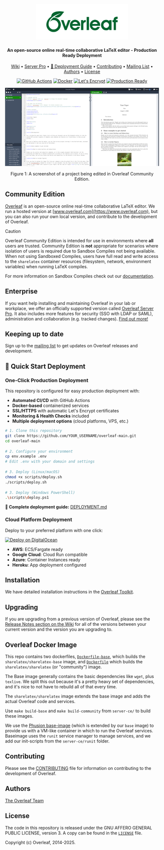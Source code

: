 <h1 align="center">
  <br>
  <a href="https://www.overleaf.com"><img src="doc/logo.png" alt="Overleaf" width="300"></a>
</h1>

<h4 align="center">An open-source online real-time collaborative LaTeX editor - Production Ready Deployment</h4>

<p align="center">
  <a href="https://github.com/overleaf/overleaf/wiki">Wiki</a> •
  <a href="https://www.overleaf.com/for/enterprises">Server Pro</a> •
  <a href="DEPLOYMENT.md">🚀 Deployment Guide</a> •
  <a href="#contributing">Contributing</a> •
  <a href="https://mailchi.mp/overleaf.com/community-edition-and-server-pro">Mailing List</a> •
  <a href="#authors">Authors</a> •
  <a href="#license">License</a>
</p>

<p align="center">
  <a href="https://github.com/features/actions"><img src="https://img.shields.io/badge/CI%2FCD-GitHub%20Actions-blue" alt="GitHub Actions"></a>
  <a href="https://www.docker.com/"><img src="https://img.shields.io/badge/Container-Docker-blue" alt="Docker"></a>
  <a href="https://letsencrypt.org/"><img src="https://img.shields.io/badge/SSL-Let's%20Encrypt-green" alt="Let's Encrypt"></a>
  <a href="DEPLOYMENT.md"><img src="https://img.shields.io/badge/Production-Ready-brightgreen" alt="Production Ready"></a>
</p>

<img src="doc/screenshot.png" alt="A screenshot of a project being edited in Overleaf Community Edition">
<p align="center">
  Figure 1: A screenshot of a project being edited in Overleaf Community Edition.
</p>

## Community Edition

[Overleaf](https://www.overleaf.com) is an open-source online real-time collaborative LaTeX editor. We run a hosted version at [www.overleaf.com](https://www.overleaf.com), but you can also run your own local version, and contribute to the development of Overleaf.

> [!CAUTION]
> Overleaf Community Edition is intended for use in environments where **all** users are trusted. Community Edition is **not** appropriate for scenarios where isolation of users is required due to Sandbox Compiles not being available. When not using Sandboxed Compiles, users have full read and write access to the `sharelatex` container resources (filesystem, network, environment variables) when running LaTeX compiles.

For more information on Sandbox Compiles check out our [documentation](https://docs.overleaf.com/on-premises/configuration/overleaf-toolkit/server-pro-only-configuration/sandboxed-compiles).

## Enterprise

If you want help installing and maintaining Overleaf in your lab or workplace, we offer an officially supported version called [Overleaf Server Pro](https://www.overleaf.com/for/enterprises). It also includes more features for security (SSO with LDAP or SAML), administration and collaboration (e.g. tracked changes). [Find out more!](https://www.overleaf.com/for/enterprises)

## Keeping up to date

Sign up to the [mailing list](https://mailchi.mp/overleaf.com/community-edition-and-server-pro) to get updates on Overleaf releases and development.

## 🚀 Quick Start Deployment

### One-Click Production Deployment

This repository is configured for easy production deployment with:
- **Automated CI/CD** with GitHub Actions
- **Docker-based** containerized services
- **SSL/HTTPS** with automatic Let's Encrypt certificates
- **Monitoring & Health Checks** included
- **Multiple deployment options** (cloud platforms, VPS, etc.)

```bash
# 1. Clone this repository
git clone https://github.com/YOUR_USERNAME/overleaf-main.git
cd overleaf-main

# 2. Configure your environment
cp env.example .env
# Edit .env with your domain and settings

# 3. Deploy (Linux/macOS)
chmod +x scripts/deploy.sh
./scripts/deploy.sh

# 3. Deploy (Windows PowerShell)
.\scripts\deploy.ps1
```

**📖 Complete deployment guide:** [DEPLOYMENT.md](DEPLOYMENT.md)

### Cloud Platform Deployment

Deploy to your preferred platform with one click:

[![Deploy on DigitalOcean](https://www.deploytodo.com/do-btn-blue.svg)](https://cloud.digitalocean.com/apps/new?repo=https://github.com/YOUR_USERNAME/overleaf-main/tree/main)

- **AWS**: ECS/Fargate ready
- **Google Cloud**: Cloud Run compatible
- **Azure**: Container Instances ready
- **Heroku**: App deployment configured

## Installation

We have detailed installation instructions in the [Overleaf Toolkit](https://github.com/overleaf/toolkit/).

## Upgrading

If you are upgrading from a previous version of Overleaf, please see the [Release Notes section on the Wiki](https://github.com/overleaf/overleaf/wiki#release-notes) for all of the versions between your current version and the version you are upgrading to.

## Overleaf Docker Image

This repo contains two dockerfiles, [`Dockerfile-base`](server-ce/Dockerfile-base), which builds the
`sharelatex/sharelatex-base` image, and [`Dockerfile`](server-ce/Dockerfile) which builds the
`sharelatex/sharelatex` (or "community") image.

The Base image generally contains the basic dependencies like `wget`, plus `texlive`.
We split this out because it's a pretty heavy set of
dependencies, and it's nice to not have to rebuild all of that every time.

The `sharelatex/sharelatex` image extends the base image and adds the actual Overleaf code
and services.

Use `make build-base` and `make build-community` from `server-ce/` to build these images.

We use the [Phusion base-image](https://github.com/phusion/baseimage-docker)
(which is extended by our `base` image) to provide us with a VM-like container
in which to run the Overleaf services. Baseimage uses the `runit` service
manager to manage services, and we add our init-scripts from the `server-ce/runit`
folder.


## Contributing

Please see the [CONTRIBUTING](CONTRIBUTING.md) file for information on contributing to the development of Overleaf.

## Authors

[The Overleaf Team](https://www.overleaf.com/about)

## License

The code in this repository is released under the GNU AFFERO GENERAL PUBLIC LICENSE, version 3. A copy can be found in the [`LICENSE`](LICENSE) file.

Copyright (c) Overleaf, 2014-2025.
